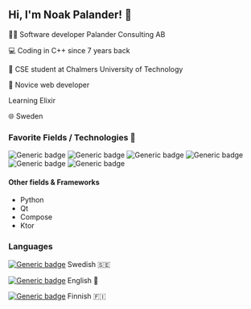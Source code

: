 ## Hi, I'm Noak Palander! :wave:

👨‍💼 Software developer Palander Consulting AB

💻 Coding in C++ since 7 years back

📝 CSE student at Chalmers University of Technology

🌱 Novice web developer

Learning Elixir

🌐 Sweden


### Favorite Fields / Technologies 💖
![Generic badge](https://img.shields.io/badge/C%2B%2B-00599C?style=for-the-badge&logo=c%2B%2B&logoColor=white)
![Generic badge](https://img.shields.io/badge/Haskell-5e5086?style=for-the-badge&logo=haskell&logoColor=white)
![Generic badge](https://img.shields.io/badge/elixir-%234B275F.svg?style=for-the-badge&logo=elixir&logoColor=white)
![Generic badge](https://img.shields.io/badge/Kotlin-0095D5?&style=for-the-badge&logo=kotlin&logoColor=orange)
![Generic badge](https://img.shields.io/badge/Linux-FCC624?style=for-the-badge&logo=linux&logoColor=black)
![Generic badge](https://img.shields.io/badge/postgres-%23316192.svg?style=for-the-badge&logo=postgresql&logoColor=white)

#### Other fields & Frameworks
- Python
- Qt
- Compose
- Ktor

### Languages
[![Generic badge](https://img.shields.io/badge/Native-GREEN.svg)](https://github.com/NoakPalander/) Swedish 🇸🇪

[![Generic badge](https://img.shields.io/badge/2nd-GREEN.svg)](https://github.com/NoakPalander/) English 🏴󠁧󠁢󠁥󠁮󠁧󠁿

[![Generic badge](https://img.shields.io/badge/3d-blue.svg)](https://github.com/NoakPalander/) Finnish 🇫🇮
